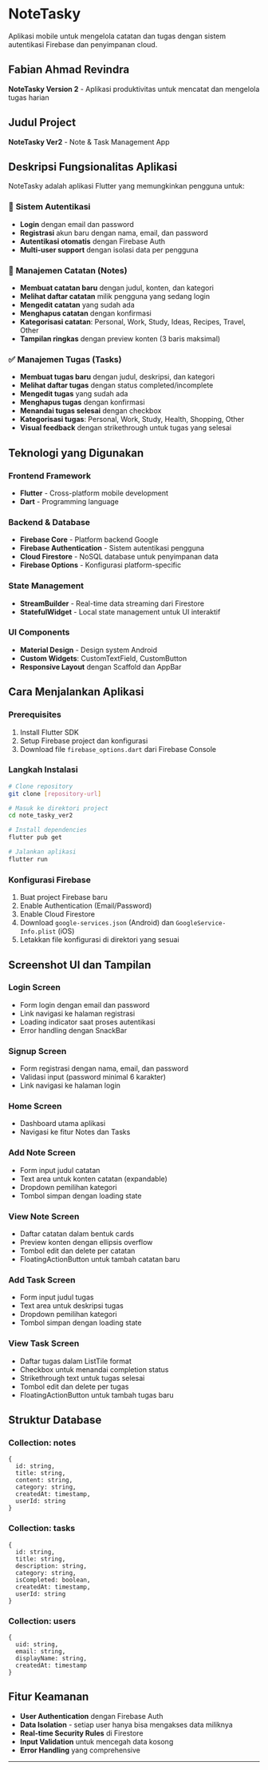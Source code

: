 # NoteTasky

Aplikasi mobile untuk mengelola catatan dan tugas dengan sistem autentikasi Firebase dan penyimpanan cloud.

## Fabian Ahmad Revindra
**NoteTasky Version 2** - Aplikasi produktivitas untuk mencatat dan mengelola tugas harian

## Judul Project
**NoteTasky Ver2** - Note & Task Management App

## Deskripsi Fungsionalitas Aplikasi

NoteTasky adalah aplikasi Flutter yang memungkinkan pengguna untuk:

### 🔐 **Sistem Autentikasi**
- **Login** dengan email dan password
- **Registrasi** akun baru dengan nama, email, dan password
- **Autentikasi otomatis** dengan Firebase Auth
- **Multi-user support** dengan isolasi data per pengguna

### 📝 **Manajemen Catatan (Notes)**
- **Membuat catatan baru** dengan judul, konten, dan kategori
- **Melihat daftar catatan** milik pengguna yang sedang login
- **Mengedit catatan** yang sudah ada
- **Menghapus catatan** dengan konfirmasi
- **Kategorisasi catatan**: Personal, Work, Study, Ideas, Recipes, Travel, Other
- **Tampilan ringkas** dengan preview konten (3 baris maksimal)

### ✅ **Manajemen Tugas (Tasks)**
- **Membuat tugas baru** dengan judul, deskripsi, dan kategori
- **Melihat daftar tugas** dengan status completed/incomplete
- **Mengedit tugas** yang sudah ada
- **Menghapus tugas** dengan konfirmasi
- **Menandai tugas selesai** dengan checkbox
- **Kategorisasi tugas**: Personal, Work, Study, Health, Shopping, Other
- **Visual feedback** dengan strikethrough untuk tugas yang selesai

## Teknologi yang Digunakan

### **Frontend Framework**
- **Flutter** - Cross-platform mobile development
- **Dart** - Programming language

### **Backend & Database**
- **Firebase Core** - Platform backend Google
- **Firebase Authentication** - Sistem autentikasi pengguna
- **Cloud Firestore** - NoSQL database untuk penyimpanan data
- **Firebase Options** - Konfigurasi platform-specific

### **State Management**
- **StreamBuilder** - Real-time data streaming dari Firestore
- **StatefulWidget** - Local state management untuk UI interaktif

### **UI Components**
- **Material Design** - Design system Android
- **Custom Widgets**: CustomTextField, CustomButton
- **Responsive Layout** dengan Scaffold dan AppBar

## Cara Menjalankan Aplikasi

### **Prerequisites**
1. Install Flutter SDK
2. Setup Firebase project dan konfigurasi
3. Download file `firebase_options.dart` dari Firebase Console

### **Langkah Instalasi**
```bash
# Clone repository
git clone [repository-url]

# Masuk ke direktori project
cd note_tasky_ver2

# Install dependencies
flutter pub get

# Jalankan aplikasi
flutter run
```

### **Konfigurasi Firebase**
1. Buat project Firebase baru
2. Enable Authentication (Email/Password)
3. Enable Cloud Firestore
4. Download `google-services.json` (Android) dan `GoogleService-Info.plist` (iOS)
5. Letakkan file konfigurasi di direktori yang sesuai

## Screenshot UI dan Tampilan

### **Login Screen**
- Form login dengan email dan password
- Link navigasi ke halaman registrasi
- Loading indicator saat proses autentikasi
- Error handling dengan SnackBar

### **Signup Screen**
- Form registrasi dengan nama, email, dan password
- Validasi input (password minimal 6 karakter)
- Link navigasi ke halaman login

### **Home Screen**
- Dashboard utama aplikasi
- Navigasi ke fitur Notes dan Tasks

### **Add Note Screen**
- Form input judul catatan
- Text area untuk konten catatan (expandable)
- Dropdown pemilihan kategori
- Tombol simpan dengan loading state

### **View Note Screen**
- Daftar catatan dalam bentuk cards
- Preview konten dengan ellipsis overflow
- Tombol edit dan delete per catatan
- FloatingActionButton untuk tambah catatan baru

### **Add Task Screen**
- Form input judul tugas
- Text area untuk deskripsi tugas
- Dropdown pemilihan kategori
- Tombol simpan dengan loading state

### **View Task Screen**
- Daftar tugas dalam ListTile format
- Checkbox untuk menandai completion status
- Strikethrough text untuk tugas selesai
- Tombol edit dan delete per tugas
- FloatingActionButton untuk tambah tugas baru

## Struktur Database

### **Collection: notes**
```
{
  id: string,
  title: string,
  content: string,
  category: string,
  createdAt: timestamp,
  userId: string
}
```

### **Collection: tasks**
```
{
  id: string,
  title: string,
  description: string,
  category: string,
  isCompleted: boolean,
  createdAt: timestamp,
  userId: string
}
```

### **Collection: users**
```
{
  uid: string,
  email: string,
  displayName: string,
  createdAt: timestamp
}
```

## Fitur Keamanan
- **User Authentication** dengan Firebase Auth
- **Data Isolation** - setiap user hanya bisa mengakses data miliknya
- **Real-time Security Rules** di Firestore
- **Input Validation** untuk mencegah data kosong
- **Error Handling** yang comprehensive

---
